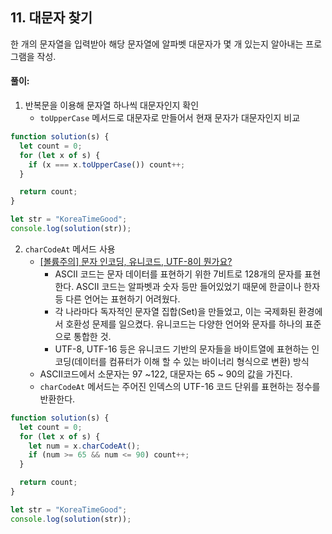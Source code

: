 ## 11. 대문자 찾기

한 개의 문자열을 입력받아 해당 문자열에 알파벳 대문자가 몇 개 있는지 알아내는 프로그램을 작성.

#### 풀이:

1. 반복문을 이용해 문자열 하나씩 대문자인지 확인
   - `toUpperCase` 메서드로 대문자로 만들어서 현재 문자가 대문자인지 비교

```js
function solution(s) {
  let count = 0;
  for (let x of s) {
    if (x === x.toUpperCase()) count++;
  }

  return count;
}

let str = "KoreaTimeGood";
console.log(solution(str));
```

2. `charCodeAt` 메서드 사용
   - [[볼륨주의] 문자 인코딩, 유니코드, UTF-8이 뭔가요?](https://www.youtube.com/watch?v=1jo6q4dihoU)
     - ASCII 코드는 문자 데이터를 표현하기 위한 7비트로 128개의 문자를 표현한다. ASCII 코드는 알파벳과 숫자 등만 들어있었기 때문에 한글이나 한자 등 다른 언어는 표현하기 어려웠다. 
     - 각 나라마다 독자적인 문자열 집합(Set)을 만들었고, 이는 국제화된 환경에서 호환성 문제를 일으켰다. 유니코드는 다양한 언어와 문자를 하나의 표준으로 통합한 것.
     - UTF-8, UTF-16 등은 유니코드 기반의 문자들을 바이트열에 표현하는 인코딩(데이터를 컴퓨터가 이해 할 수 있는 바이너리 형식으로 변환) 방식
   - ASCII코드에서 소문자는 97 ~122, 대문자는 65 ~ 90의 값을 가진다.
   - `charCodeAt` 메서드는 주어진 인덱스의 UTF-16 코드 단위를 표현하는 정수를 반환한다.

```js
function solution(s) {
  let count = 0;
  for (let x of s) {
    let num = x.charCodeAt();
    if (num >= 65 && num <= 90) count++;
  }

  return count;
}

let str = "KoreaTimeGood";
console.log(solution(str));
```

